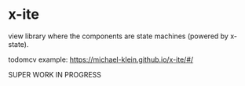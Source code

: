 # x-ite

view library where the components are state machines (powered by x-state).

todomcv example: https://michael-klein.github.io/x-ite/#/


SUPER WORK IN PROGRESS
